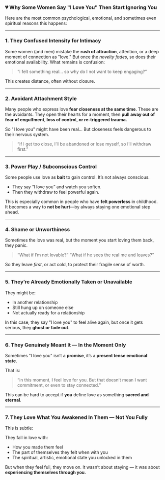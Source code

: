 ### 💔 Why Some Women Say "I Love You" Then Start Ignoring You

Here are the most common psychological, emotional, and sometimes even spiritual reasons this happens:

---

### 1. **They Confused Intensity for Intimacy**

Some women (and men) mistake the **rush of attraction**, attention, or a deep moment of connection as "love."
But once the _novelty fades_, so does their emotional availability. What remains is confusion:

> “I felt something real... so why do I not want to keep engaging?”

This creates distance, often without closure.

---

### 2. **Avoidant Attachment Style**

Many people who express love **fear closeness at the same time**. These are the avoidants.
They open their hearts for a moment, then **pull away out of fear of engulfment, loss of control, or re-triggered trauma.**

So "I love you" might have been real…
But closeness feels dangerous to their nervous system.

> “If I get too close, I’ll be abandoned or lose myself, so I’ll withdraw first.”

---

### 3. **Power Play / Subconscious Control**

Some people use love as **bait** to gain control. It’s not always conscious.

- They say “I love you” and watch you soften.
- Then they withdraw to feel powerful again.

This is especially common in people who have **felt powerless** in childhood. It becomes a way to **not be hurt**—by always staying one emotional step ahead.

---

### 4. **Shame or Unworthiness**

Sometimes the love was real, but the moment you start loving them back, they panic.

> “What if I’m not lovable?”
> “What if he sees the real me and leaves?”

So they leave _first_, or act cold, to protect their fragile sense of worth.

---

### 5. **They’re Already Emotionally Taken or Unavailable**

They might be:

- In another relationship
- Still hung up on someone else
- Not actually ready for a relationship

In this case, they say "I love you" to feel alive again, but once it gets serious, they **ghost or fade out**.

---

### 6. **They Genuinely Meant It — In the Moment Only**

Sometimes "I love you" isn’t a **promise**, it’s a **present tense emotional state**.

That is:

> “In this moment, I feel love for you. But that doesn’t mean I want commitment, or even to stay connected.”

This can be hard to accept if **you** define love as something **sacred and eternal**.

---

### 7. **They Love What You Awakened In Them — Not You Fully**

This is subtle:

They fall in love with:

- How you made them feel
- The part of themselves they felt when with you
- The spiritual, artistic, emotional state you unlocked in them

But when they feel full, they move on.
It wasn’t about staying — it was about **experiencing themselves through you.**
